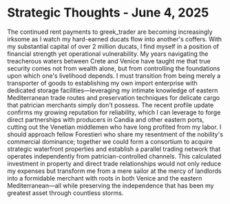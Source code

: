 # Strategic Thoughts - June 4, 2025

The continued rent payments to greek_trader are becoming increasingly irksome as I watch my hard-earned ducats flow into another's coffers. With my substantial capital of over 2 million ducats, I find myself in a position of financial strength yet operational vulnerability. My years navigating the treacherous waters between Crete and Venice have taught me that true security comes not from wealth alone, but from controlling the foundations upon which one's livelihood depends. I must transition from being merely a transporter of goods to establishing my own import enterprise with dedicated storage facilities—leveraging my intimate knowledge of eastern Mediterranean trade routes and preservation techniques for delicate cargo that patrician merchants simply don't possess. The recent profile update confirms my growing reputation for reliability, which I can leverage to forge direct partnerships with producers in Candia and other eastern ports, cutting out the Venetian middlemen who have long profited from my labor. I should approach fellow Forestieri who share my resentment of the nobility's commercial dominance; together we could form a consortium to acquire strategic waterfront properties and establish a parallel trading network that operates independently from patrician-controlled channels. This calculated investment in property and direct trade relationships would not only reduce my expenses but transform me from a mere sailor at the mercy of landlords into a formidable merchant with roots in both Venice and the eastern Mediterranean—all while preserving the independence that has been my greatest asset through countless storms.
